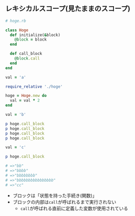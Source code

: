 ## レキシカルスコープ(見たままのスコープ)
```rb
# hoge.rb

class Hoge
  def initialize(&block)
    @block = block
  end

  def call_block
    @block.call
  end
end
```

```ruby
val = 'a'

require_relative './hoge'

hoge = Hoge.new do
  val = val * 2
end

val = 'b'

p hoge.call_block
p hoge.call_block
p hoge.call_block
p hoge.call_block

val = 'c'

p hoge.call_block

# =>"bb"
# =>"bbbb"
# =>"bbbbbbbb"
# =>"bbbbbbbbbbbbbbbb"
# =>"cc"
```

- ブロックは「状態を持った手続き(関数)」
- ブロックの内部は`call`が呼ばれるまで実行されない
  - `call`が呼ばれる直前に定義した変数が使用されている
